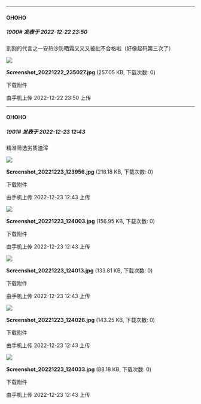 

*****

####  OHOHO  
##### 1900#       发表于 2022-12-22 23:50

割割的代言之一安热沙防晒霜又又又被批不合格啦（好像起码第三次了）

<img src="https://img.saraba1st.com/forum/202212/22/235038tbkb8p0xq474qjnx.jpg" referrerpolicy="no-referrer">

<strong>Screenshot_20221222_235027.jpg</strong> (257.05 KB, 下载次数: 0)

下载附件

由手机上传
2022-12-22 23:50 上传



*****

####  OHOHO  
##### 1901#       发表于 2022-12-23 12:43

精准筛选劣质渣滓

<img src="https://img.saraba1st.com/forum/202212/23/124313aefifeefhbpgpwxw.jpg" referrerpolicy="no-referrer">

<strong>Screenshot_20221223_123956.jpg</strong> (218.18 KB, 下载次数: 0)

下载附件

由手机上传
2022-12-23 12:43 上传

<img src="https://img.saraba1st.com/forum/202212/23/124319d36fv1q6klyqq1kf.jpg" referrerpolicy="no-referrer">

<strong>Screenshot_20221223_124003.jpg</strong> (156.95 KB, 下载次数: 0)

下载附件

由手机上传
2022-12-23 12:43 上传

<img src="https://img.saraba1st.com/forum/202212/23/124324df3i29kaa9lihzz2.jpg" referrerpolicy="no-referrer">

<strong>Screenshot_20221223_124013.jpg</strong> (133.81 KB, 下载次数: 0)

下载附件

由手机上传
2022-12-23 12:43 上传

<img src="https://img.saraba1st.com/forum/202212/23/124328nzaamvheiih2k09e.jpg" referrerpolicy="no-referrer">

<strong>Screenshot_20221223_124026.jpg</strong> (143.25 KB, 下载次数: 0)

下载附件

由手机上传
2022-12-23 12:43 上传

<img src="https://img.saraba1st.com/forum/202212/23/124334xq481arym4x3s6nr.jpg" referrerpolicy="no-referrer">

<strong>Screenshot_20221223_124033.jpg</strong> (88.18 KB, 下载次数: 0)

下载附件

由手机上传
2022-12-23 12:43 上传

